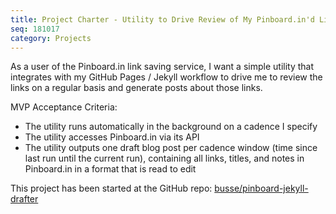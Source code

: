 ```yaml
---
title: Project Charter - Utility to Drive Review of My Pinboard.in'd Links
seq: 181017
category: Projects
---
```


As a user of the Pinboard.in link saving service, I want a simple utility that integrates with my GitHub Pages / Jekyll workflow to drive me to review the links on a regular basis and generate posts about those links.

MVP Acceptance Criteria:

  - The utility runs automatically in the background on a cadence I specify
  - The utility accesses Pinboard.in via its API
  - The utility outputs one draft blog post per cadence window (time since last run until the current run), containing all links, titles, and notes in Pinboard.in in a format that is read to edit
  
This project has been started at the GitHub repo: [busse/pinboard-jekyll-drafter](https://github.com/busse/pinboard-jekyll-drafter)